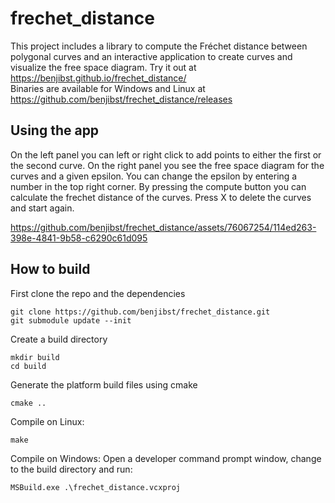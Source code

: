# frechet_distance
This project includes a library to compute the Fréchet distance between polygonal curves and an interactive application to create curves and visualize the free space diagram. 
Try it out at https://benjibst.github.io/frechet_distance/ <br>
Binaries are available for Windows and Linux at https://github.com/benjibst/frechet_distance/releases 

## Using the app
On the left panel you can left or right click to add points to either the first or the second curve.
On the right panel you see the free space diagram for the curves and a given epsilon.
You can change the epsilon by entering a number in the top right corner.
By pressing the compute button you can calculate the frechet distance of the curves.
Press X to delete the curves and start again.

https://github.com/benjibst/frechet_distance/assets/76067254/114ed263-398e-4841-9b58-c6290c61d095

## How to build
First clone the repo and the dependencies
```
git clone https://github.com/benjibst/frechet_distance.git
git submodule update --init
```
Create a build directory
```
mkdir build
cd build
```
Generate the platform build files using cmake
```
cmake ..
```
Compile on Linux:
```
make
```
Compile on Windows: 
Open a developer command prompt window, change to the build directory and run:
```
MSBuild.exe .\frechet_distance.vcxproj
```



